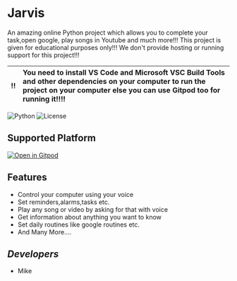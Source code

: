 # Jarvis

An amazing online Python project which allows you to complete your task,open google, play songs in Youtube and much more!!! This project is given for educational purposes only!!! We don't provide hosting or running support for this project!!!

:bangbang: | You need to install VS Code and Microsoft VSC Build Tools and other dependencies on your computer to run the project on your computer else you can use Gitpod too for running it!!!! 
:---: | :---

![Python](https://img.shields.io/badge/Python-3.8-red?style=for-the-badge)
![License](https://img.shields.io/github/license/AppsoftLimited/Jarvis?style=for-the-badge)

## Supported Platform

[![Open in Gitpod](https://gitpod.io/button/open-in-gitpod.svg)](https://gitpod.io/#https://github.com/DevMike123/Jarvis)
 

## Features
 - Control your computer using your voice
 - Set reminders,alarms,tasks etc.
 - Play any song or video by asking for that with voice
 - Get information about anything you want to know
 - Set daily routines like google routines etc.
 - And Many More....
 
## _Developers_
 - Mike 

             
